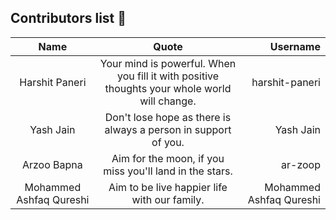 ## Contributors list 📝

| Name | Quote | Username |
|:------:|:--------:|---------:|
Harshit Paneri| Your mind is powerful. When you fill it with positive thoughts your whole world will change. | harshit-paneri
Yash Jain| Don't lose hope as there is always a person in support of you. | Yash Jain
Arzoo Bapna| Aim for the moon, if you miss you'll land in the stars. | ar-zoop
Mohammed Ashfaq Qureshi| Aim to be live happier life with our family. | Mohammed Ashfaq Qureshi
